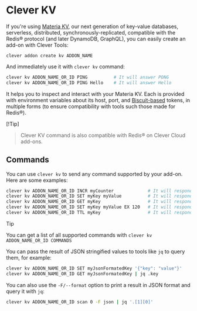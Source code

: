 # Clever KV

If you're using [Materia KV](https://developers.clever-cloud.com/doc/addons/materia-kv/), our next generation of key-value databases, serverless, distributed, synchronously-replicated, compatible with the Redis® protocol (and later DynamoDB, GraphQL), you can easily create an add-on with Clever Tools:

```
clever addon create kv ADDON_NAME
```

And immediately use it with `clever kv` command:

```bash
clever kv ADDON_NAME_OR_ID PING          # It will answer PONG
clever kv ADDON_NAME_OR_ID PING Hello    # It will answer Hello
```

It helps you to inspect and interact with your Materia KV. Each is provided with environment variables about its host, port, and [Biscuit-based](https://biscuitsec.org) tokens, in multiple forms (to ensure compatibility with tools such those made for Redis®).

[!Tip]
> Clever KV command is also compatible with Redis® on Clever Cloud add-ons.

## Commands

You can use `clever kv` to send any command supported by your add-on. Here are some examples:

```bash
clever kv ADDON_NAME_OR_ID INCR myCounter             # It will respond (integer) the incremented value
clever kv ADDON_NAME_OR_ID SET myKey myValue          # It will respond OK
clever kv ADDON_NAME_OR_ID GET myKey                  # It will respond myValue
clever kv ADDON_NAME_OR_ID SET myKey myValue EX 120   # It will respond OK
clever kv ADDON_NAME_OR_ID TTL myKey                  # It will respond (integer) the remaining time to live of the key in seconds
```

>[!Tip]
>You can get a list of all supported commands with `clever kv ADDON_NAME_OR_ID COMMANDS`

You can pass the result of JSON stringified values to tools like `jq` to query them, for example:

```bash
clever kv ADDON_NAME_OR_ID SET myJsonFormatedKey '{"key": "value"}'
clever kv ADDON_NAME_OR_ID GET myJsonFormatedKey | jq .key
```

You can also use the `-F/--format` option to print a result in JSON format and query it with `jq`:

```bash
clever kv ADDON_NAME_OR_ID scan 0 -F json | jq '.[1][0]'
```
